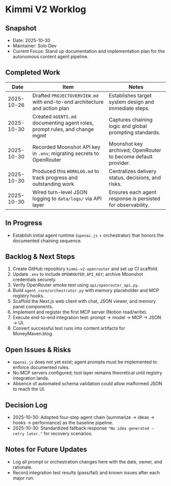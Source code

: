 # Kimmi V2 Worklog

## Snapshot

- Date: 2025-10-30
- Maintainer: Solo Dev
- Current Focus: Stand up documentation and implementation plan for the autonomous content agent pipeline.

## Completed Work

| Date       | Item                                                                      | Notes |
|------------|---------------------------------------------------------------------------|-------|
| 2025-10-26 | Drafted `PROJECTOVERVIEW.md` with end-to-end architecture and action plan | Establishes target system design and immediate steps. |
| 2025-10-30 | Created `AGENTS.md` documenting agent roles, prompt rules, and change mgmt | Captures chaining logic and global prompting standards. |
| 2025-10-30 | Recorded Moonshot API key in `.env`; migrating secrets to OpenRouter        | Moonshot key archived; OpenRouter to become default provider. |
| 2025-10-30 | Produced this `WORKLOG.md` to track progress and outstanding work          | Centralizes delivery status, decisions, and risks. |
| 2025-10-30 | Wired turn-level JSON logging to `data/logs/` via API layer                | Ensures each agent response is persisted for observability. |

## In Progress

- Establish initial agent runtime (`openai.js` + orchestrator) that honors the documented chaining sequence.

## Backlog & Next Steps

1. Create GitHub repository `kimmi-v2-openrouter` and set up CI scaffold.
2. Update `.env` to include `OPENROUTER_API_KEY`; archive Moonshot credentials securely.
3. Verify OpenRouter smoke test using `api/openrouter_api.py`.
4. Build `agent_core/orchestrator.py` with memory placeholder and MCP registry hooks.
5. Scaffold the Next.js web client with chat, JSON viewer, and memory panel components.
6. Implement and register the first MCP server (Notion read/write).
7. Execute end-to-end integration test: prompt → model → MCP → JSON → UI.
8. Convert successful test runs into content artifacts for MoneyMaven.blog.

## Open Issues & Risks

- `openai.js` does not yet exist; agent prompts must be implemented to enforce documented rules.
- No MCP servers configured; tool layer remains theoretical until registry integration lands.
- Absence of automated schema validation could allow malformed JSON to reach the UI.

## Decision Log

- 2025-10-30: Adopted four-step agent chain (summarize → ideas → hooks → performance) as the baseline pipeline.
- 2025-10-30: Standardized fallback response `"No idea generated – retry later."` for recovery scenarios.

## Notes for Future Updates

- Log all prompt or orchestration changes here with the date, owner, and rationale.
- Record integration test results (pass/fail) and known issues after each major run.
